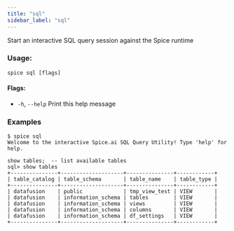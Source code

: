```yaml
---
title: "sql"
sidebar_label: "sql"
---
```


Start an interactive SQL query session against the Spice runtime

### Usage:
```shell 
spice sql [flags]
```

#### Flags:
  - `-h`, `--help`   Print this help message


### Examples
```shell 
$ spice sql
Welcome to the interactive Spice.ai SQL Query Utility! Type 'help' for help.

show tables;  -- list available tables
sql> show tables
+---------------+--------------------+---------------+------------+
| table_catalog | table_schema       | table_name    | table_type |
+---------------+--------------------+---------------+------------+
| datafusion    | public             | tmp_view_test | VIEW       |
| datafusion    | information_schema | tables        | VIEW       |
| datafusion    | information_schema | views         | VIEW       |
| datafusion    | information_schema | columns       | VIEW       |
| datafusion    | information_schema | df_settings   | VIEW       |
+---------------+--------------------+---------------+------------+
```

